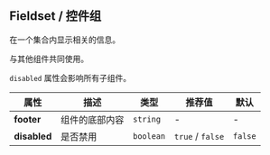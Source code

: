 ## Fieldset / 控件组

在一个集合内显示相关的信息。

<ex-code name="ex-fieldset-basic"></ex-code>

<ex-code name="ex-fieldset-custom">

与其他组件共同使用。

</ex-code>

<ex-code name="ex-fieldset-disabled">

<code>disabled</code> 属性会影响所有子组件。

</ex-code>

<ex-footer edit-link="https://github.com/zeit-ui/vue/edit/master/docs/en-us/components/avatar.md">

| 属性         | 描述           | 类型      | 推荐值           | 默认    |
| ------------ | -------------- | --------- | ---------------- | ------- |
| **footer**   | 组件的底部内容 | `string`  | -                | -       |
| **disabled** | 是否禁用       | `boolean` | `true` / `false` | `false` |

</ex-footer>

